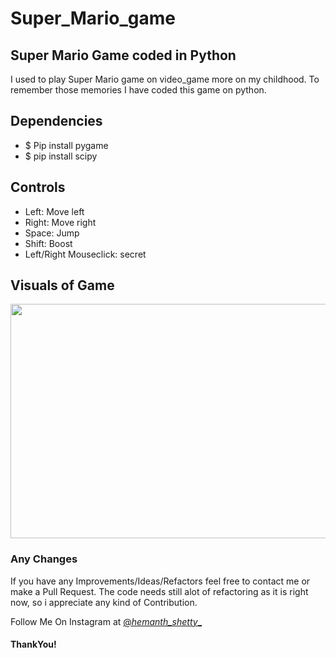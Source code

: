 # Super_Mario_game

## Super Mario Game coded in Python

I used to play Super Mario game on video_game more on my childhood. To remember those memories I have coded this game on python.

## Dependencies

   * $ Pip install pygame
   * $ pip install scipy
    
## Controls

 * Left: Move left
 * Right: Move right
 * Space: Jump
 * Shift: Boost
 * Left/Right Mouseclick: secret
 
## Visuals of Game

<img style="-webkit-user-select: none;margin: auto;cursor: zoom-in;" src="https://raw.githubusercontent.com/mx0c/super-mario-python/master/img/pics.png" width="718" height="375">
   
### Any Changes

  <p>If you have any Improvements/Ideas/Refactors feel free to contact me or make a Pull Request.
The code needs still alot of refactoring as it is right now, so i appreciate any kind of Contribution.</p>

Follow Me On Instagram at <a href = "https://www.instagram.com/_hemanth_shetty__/">@_hemanth_shetty__</a> 

#### ThankYou!
